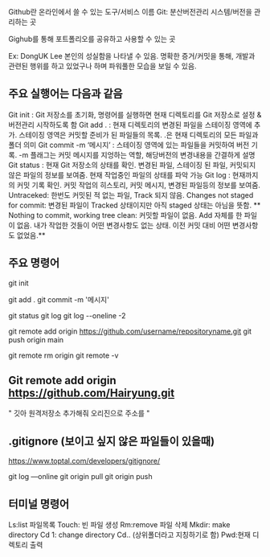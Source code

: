 Github란 온라인에서 쓸 수 있는 도구/서비스 이름
Git: 분산버전관리 시스템/버전을 관리하는 곳

Gighub를 통해 포트폴리오를 공유하고 사용할 수 있는 곳

Ex: DongUK Lee 
본인의 성실함을 나타낼 수 있음. 명확한 증거/커밋을 통해, 개발과 관련된 행위를 하고 있었구나 하며 파워풀한 모습을 보일 수 있음.

## 주요 실행어는 다음과 같음
Git init : Git 저장소를 초기화, 명령어를 실행하면 현재 디렉토리를 Git 저장소로 설정 & 버전관리 시작하도록 함
Git add . : 현재 디렉토리의 변경된 파일을 스테이징 영역에 추가. 스테이징 영역은 커밋할 준비가 된 파일들의 목록. .은 현재 디렉토리의 모든 파일과 폴더 의미
Git commit -m ‘메시지’ : 스테이징 영역에 있는 파일들을 커밋하여 버전 기록. -m 플래그는 커밋 메시지를 지엉하는 역할, 해당버전의 변경내용을 간결하게 설명
Git status : 현재 Git 저장소의 상태를 확인. 변경된 파일, 스테이징 된 파일, 커밋되지 않은 파일의 정보를 보여줌. 현재 작업중인 파일의 상태를 파악 가능
Git log : 현재까지의 커밋 기록 확인. 커밋 작업의 히스토리, 커밋 메시지, 변경된 파일등의 정보를 보여줌.
Untraceked: 한번도 커밋된 적 없는 파일, Track 되지 않음.
Changes not staged for commit: 변경된 파일이 Tracked 상태이지만 아직 staged 상태는 아님을 뜻함.
 ** Nothing to commit, working tree clean: 커밋할 파일이 없음. Add 자체를 한 파일이 없음. 내가 작업한 것들이 어떤 변경사항도 없는 상태. 이전 커밋 대비 어떤 변경사항도 없었음.**

## 주요 명령어 ##
git init

git add .
git commit -m '메시지'

git status
git log
git log --oneline -2

git remote add origin https://github.com/username/repositoryname.git
git push origin main 

git remote rm origin 
git remote -v

## Git remote add origin https://github.com/Hairyung.git ##
" 깃아 원격저장소 추가해줘 오리진으로 주소를 "

## .gitignore (보이고 싶지 않은 파일들이 있을때) ##
https://www.toptal.com/developers/gitignore/

git log —online
git origin pull
git origin push


## 터미널 명령어 ##
Ls:list 파일목록
Touch: 빈 파일 생성
Rm:remove 파일 삭제
Mkdir: make directory
Cd 1: change directory
Cd.. (상위폴더라고 지칭하기로 함)
Pwd:현재 디렉토리 출력